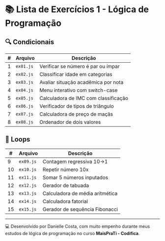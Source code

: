 # 📚 Lista de Exercícios 1 - Lógica de Programação

## 🔍 Condicionais
| #  | Arquivo    | Descrição                               |
|----|------------|-----------------------------------------|
| 1  | `ex01.js`  | Verificar se número é par ou ímpar      |
| 2  | `ex02.js`  | Classificar idade em categorias         |
| 3  | `ex03.js`  | Avaliar situação acadêmica por nota     |
| 4  | `ex04.js`  | Menu interativo com switch-case         |
| 5  | `ex05.js`  | Calculadora de IMC com classificação    |
| 6  | `ex06.js`  | Verificador de tipos de triângulo       |
| 7  | `ex07.js`  | Calculadora de preço de maçãs           |
| 8  | `ex08.js`  | Ordenador de dois valores               |

## 🔁 Loops
| #  | Arquivo    | Descrição                               |
|----|------------|-----------------------------------------|
| 9  | `ex09.js`  | Contagem regressiva 10→1                |
| 10 | `ex10.js`  | Repetir número 10x                      |
| 11 | `ex11.js`  | Somar 5 números inputados               |
| 12 | `ex12.js`  | Gerador de tabuada                      |
| 13 | `ex13.js`  | Calculadora de média aritmética         |
| 14 | `ex14.js`  | Calculadora fatorial                    |
| 15 | `ex15.js`  | Gerador de sequência Fibonacci          |

---

💻 Desenvolvido por Danielle Costa, com muito empenho durante meus estudos de lógica de programação no curso **MaisPraTi - Codifica**.